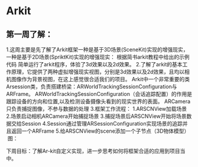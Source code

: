 # Arkit
## 第一周了解：
1.这周主要是先了解了Arkit框架一种是基于3D场景(SceneKit)实现的增强现实，一种是基于2D场景(SpriktKit)实现的增强现实：
根据简书arkit教程中给出的示例代码 简单运行了arkit程序，体验了3d效果以及2d效果。
2.了解了arkit的基本工作原理，它提供了两种虚拟增强现实视图，分别是3d效果以及2d效果，且均以相机图像作为背景视图，在这上感觉很合适我们的项目。
Arkit中一个非常重要的类 Arsession类，负责搭建桥梁：ARWorldTrackingSessionConfiguration与ARFrame。
ARWorldTrackingSessionConfiguration（会话追踪配置）的作用是跟踪设备的方向和位置,以及检测设备摄像头看到的现实世界的表面。
ARCamera只负责捕捉图像，不参与数据的处理
3.框架工作流程：
    1.ARSCNView加载场景
    2.场景启动相机ARCamera开始捕捉场景
    3.捕捉场景后ARSCNView开始将场景数据交给Session
    4.Session通过管理ARSessionConfiguration实现场景的追踪并且返回一个ARFrame
    5.给ARSCNView的scene添加一个子节点（3D物体模型）
    图：
        
下周目标：了解Ar-kit自定义实现，进一步思考如何将框架合适的应用到项目当中。

